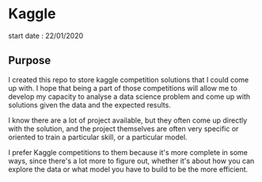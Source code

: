 # Kaggle
start date : 22/01/2020

## Purpose
I created this repo to store kaggle competition solutions that I could come up with. I hope that
being a part of those competitions will allow me to develop my capacity to analyse a data
science problem and come up with solutions given the data and the expected results.

I know there are a lot of project available, but they often come up directly with the solution,
and the project themselves are often very specific or oriented to train a particular skill, or a
 particular model.

I prefer Kaggle competitions to them because it's more complete in some ways, since there's a
lot more to figure out, whether it's about how you can explore the data or what model you have
to build to be the more efficient.